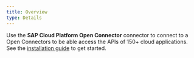 ```yaml
---
title: Overview
type: Details
---
```

Use the **SAP Cloud Platform Open Connector** connector to connect to a Open Connectors to be able access the APIs of 150+ cloud applications. See the [installation guide](https://storage.googleapis.com/faros-stage-base-xf-bundles/installation/openconnectors.html) to get started. 
